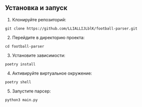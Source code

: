 
## Установка и запуск

1. Клонируйте репозиторий:

```
git clone https://github.com/LLIALLIJLblK/football-parser.git
```

2. Перейдите в директорию проекта:
```
cd football-parser
```
3. Установите зависимости:
```
poetry install
```
4. Активируйте виртуальное окружение:
```
poetry shell
```
5. Запустите парсер:
```
python3 main.py
```